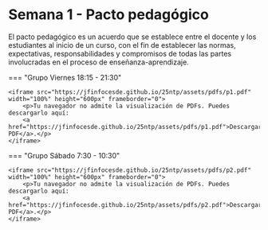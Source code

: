 

# Semana 1 - Pacto pedagógico

El pacto pedagógico es un acuerdo que se establece entre el docente y los estudiantes al inicio de un curso, con el fin de establecer las normas, expectativas, responsabilidades y compromisos de todas las partes involucradas en el proceso de enseñanza-aprendizaje.


=== "Grupo Viernes 18:15 - 21:30"

    <iframe src="https://jfinfocesde.github.io/25ntp/assets/pdfs/p1.pdf" width="100%" height="600px" frameborder="0">
        <p>Tu navegador no admite la visualización de PDFs. Puedes descargarlo aquí: 
        <a href="https://jfinfocesde.github.io/25ntp/assets/pdfs/p1.pdf">Descargar PDF</a>.</p>
    </iframe>

=== "Grupo Sábado 7:30 - 10:30"

    <iframe src="https://jfinfocesde.github.io/25ntp/assets/pdfs/p2.pdf" width="100%" height="600px" frameborder="0">
        <p>Tu navegador no admite la visualización de PDFs. Puedes descargarlo aquí: 
        <a href="https://jfinfocesde.github.io/25ntp/assets/pdfs/p2.pdf">Descargar PDF</a>.</p>
    </iframe>













